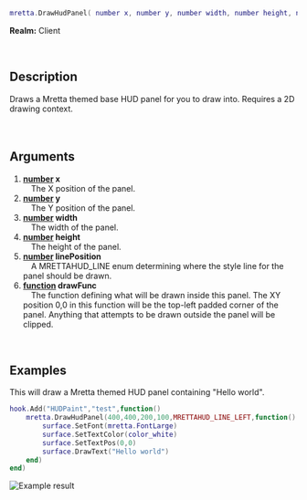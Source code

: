 ```lua
mretta.DrawHudPanel( number x, number y, number width, number height, number linePosition, function drawFunc )
```

**Realm:** Client

<br>

## Description
Draws a Mretta themed base HUD panel for you to draw into. Requires a 2D drawing context.<br>
<br><br>

## Arguments
1. **[number](https://wiki.facepunch.com/gmod/number) x**<br>
&ensp;&ensp;The X position of the panel.
2. **[number](https://wiki.facepunch.com/gmod/number) y**<br>
&ensp;&ensp;The Y position of the panel.
3. **[number](https://wiki.facepunch.com/gmod/number) width**<br>
&ensp;&ensp;The width of the panel.
4. **[number](https://wiki.facepunch.com/gmod/number) height**<br>
&ensp;&ensp;The height of the panel.
5. **[number](https://wiki.facepunch.com/gmod/number) linePosition**<br>
&ensp;&ensp;A MRETTAHUD_LINE enum determining where the style line for the panel should be drawn.
6. **[function](https://wiki.facepunch.com/gmod/function) drawFunc**<br>
&ensp;&ensp;The function defining what will be drawn inside this panel. The XY position 0,0 in this function will be the top-left padded corner of the panel. Anything that attempts to be drawn outside the panel will be clipped.
<br>

## Examples
This will draw a Mretta themed HUD panel containing "Hello world".

```lua
hook.Add("HUDPaint","test",function()
    mretta.DrawHudPanel(400,400,200,100,MRETTAHUD_LINE_LEFT,function()
        surface.SetFont(mretta.FontLarge)
        surface.SetTextColor(color_white)
        surface.SetTextPos(0,0)
        surface.DrawText("Hello world")
    end)
end)
```

![Example result](uploads/15ba0762d74ee2387fd1aafa684b7f15/image.png)